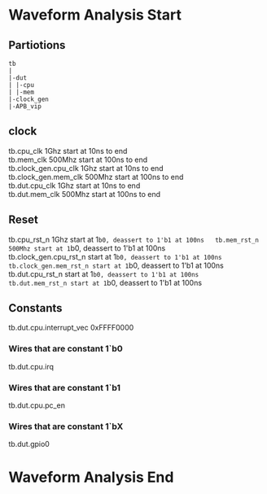 # Waveform Analysis Start

## Partiotions

```
tb
|
|-dut
| |-cpu
| |-mem
|-clock_gen
|-APB_vip
```

## clock

tb.cpu_clk 1Ghz start at 10ns to end  
tb.mem_clk 500Mhz start at 100ns to end  
tb.clock_gen.cpu_clk 1Ghz start at 10ns to end  
tb.clock_gen.mem_clk 500Mhz start at 100ns to end  
tb.dut.cpu_clk 1Ghz start at 10ns to end  
tb.dut.mem_clk 500Mhz start at 100ns to end  

## Reset

tb.cpu_rst_n 1Ghz start at 1`b0, deassert to 1'b1 at 100ns  
tb.mem_rst_n 500Mhz start at 1`b0, deassert to 1'b1 at 100ns  
tb.clock_gen.cpu_rst_n start at 1`b0, deassert to 1'b1 at 100ns  
tb.clock_gen.mem_rst_n start at 1`b0, deassert to 1'b1 at 100ns  
tb.dut.cpu_rst_n start at 1`b0, deassert to 1'b1 at 100ns  
tb.dut.mem_rst_n start at 1`b0, deassert to 1'b1 at 100ns  

## Constants

tb.dut.cpu.interrupt_vec 0xFFFF0000  

### Wires that are constant 1`b0

tb.dut.cpu.irq  

### Wires that are constant 1`b1

tb.dut.cpu.pc_en  

### Wires that are constant 1`bX

tb.dut.gpio0  



# Waveform Analysis End

